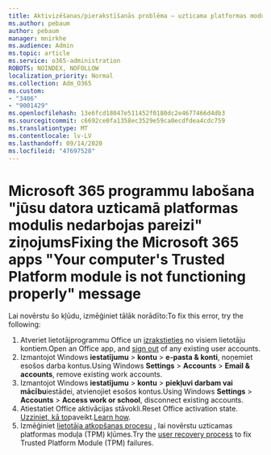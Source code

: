 ```yaml
---
title: Aktivizēšanas/pierakstīšanās problēma — uzticama platformas moduļa darbība
ms.author: pebaum
author: pebaum
manager: mnirkhe
ms.audience: Admin
ms.topic: article
ms.service: o365-administration
ROBOTS: NOINDEX, NOFOLLOW
localization_priority: Normal
ms.collection: Adm_O365
ms.custom:
- "3406"
- "9001429"
ms.openlocfilehash: 13e6fcd18047e511452f0180dc2e4677466d4db3
ms.sourcegitcommit: c6692ce0fa1358ec3529e59ca0ecdfdea4cdc759
ms.translationtype: MT
ms.contentlocale: lv-LV
ms.lasthandoff: 09/14/2020
ms.locfileid: "47697528"
---
```

# <a name="fixing-the-microsoft-365-apps-your-computers-trusted-platform-module-is-not-functioning-properly-message"></a><span data-ttu-id="411f2-102">Microsoft 365 programmu labošana "jūsu datora uzticamā platformas modulis nedarbojas pareizi" ziņojums</span><span class="sxs-lookup"><span data-stu-id="411f2-102">Fixing the Microsoft 365 apps "Your computer's Trusted Platform module is not functioning properly" message</span></span>

<span data-ttu-id="411f2-103">Lai novērstu šo kļūdu, izmēģiniet tālāk norādīto:</span><span class="sxs-lookup"><span data-stu-id="411f2-103">To fix this error, try the following:</span></span>

1. <span data-ttu-id="411f2-104">Atveriet lietotājprogrammu Office un [izrakstieties](https://support.office.com/article/5a20dc11-47e9-4b6f-945d-478cb6d92071) no visiem lietotāju kontiem.</span><span class="sxs-lookup"><span data-stu-id="411f2-104">Open an Office app, and [sign out](https://support.office.com/article/5a20dc11-47e9-4b6f-945d-478cb6d92071) of any existing user accounts.</span></span>   
2. <span data-ttu-id="411f2-105">Izmantojot Windows **iestatījumu**  >  **kontu**  >  **e-pasta & konti**, noņemiet esošos darba kontus.</span><span class="sxs-lookup"><span data-stu-id="411f2-105">Using Windows **Settings** > **Accounts** > **Email & accounts**, remove existing work accounts.</span></span> 
3. <span data-ttu-id="411f2-106">Izmantojot Windows **iestatījumu**  >  **kontu**  >  **piekļuvi darbam vai mācību**iestādei, atvienojiet esošos kontus.</span><span class="sxs-lookup"><span data-stu-id="411f2-106">Using Windows **Settings** > **Accounts** > **Access work or school**, disconnect existing accounts.</span></span> 
4. <span data-ttu-id="411f2-107">Atiestatiet Office aktivācijas stāvokli.</span><span class="sxs-lookup"><span data-stu-id="411f2-107">Reset Office activation state.</span></span> <span data-ttu-id="411f2-108">[Uzziniet, kā to](https://docs.microsoft.com/office365/troubleshoot/activation/reset-office-365-proplus-activation-state
)paveikt.</span><span class="sxs-lookup"><span data-stu-id="411f2-108">[Learn how](https://docs.microsoft.com/office365/troubleshoot/activation/reset-office-365-proplus-activation-state
).</span></span>
5. <span data-ttu-id="411f2-109">Izmēģiniet [lietotāja atkopšanas procesu](https://docs.microsoft.com/office365/troubleshoot/administration/connection-issue-when-sign-in-office-2016#symptom-2) , lai novērstu uzticamas platformas moduļa (TPM) kļūmes.</span><span class="sxs-lookup"><span data-stu-id="411f2-109">Try the [user recovery process](https://docs.microsoft.com/office365/troubleshoot/administration/connection-issue-when-sign-in-office-2016#symptom-2) to fix Trusted Platform Module (TPM) failures.</span></span>